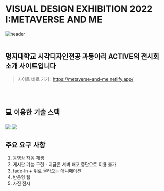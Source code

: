 # VISUAL DESIGN EXHIBITION 2022 I:METAVERSE AND ME
![header](https://capsule-render.vercel.app/api?type=rect&color=000000&text=METAVERSE_AND_ME&animation=fadeIn&fontColor=774BFF)
<br />
<br />
## 명지대학교 시각디자인전공 과동아리 ACTIVE의 전시회 소개 사이트입니다
> 사이트 바로 가기 : https://metaverse-and-me.netlify.app/

<br /><br />
## 💻 이용한 기술 스택
 <img src="https://img.shields.io/badge/React-61DAFB?style=flat&logo=React&logoColor=white"/> <img src="https://img.shields.io/badge/styled_components-DB7093?style=flat&logo=styled%20components&logoColor=white"/>
 
 ## 주요 요구 사항
 1. 동영상 자동 재생
 2. 게시판 기능 구현 - 지금은 서버 배포 중단으로 이용 불가
 3. fade-In + 위로 올라오는 애니메이션
 4. 반응형 웹
 5. 사진 전시




